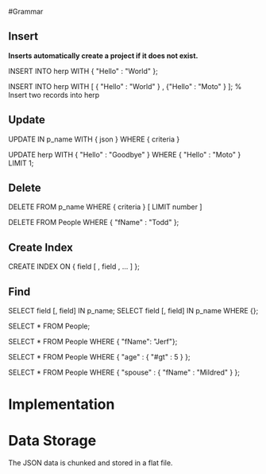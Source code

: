 #Grammar


## Insert

**Inserts automatically create a project if it does not exist.**

INSERT INTO herp WITH { "Hello" : "World" };

INSERT INTO herp WITH [ { "Hello" : "World" } , {"Hello" : "Moto" } ];	% Insert two records into herp


## Update

UPDATE IN p_name WITH { json } WHERE { criteria } 

UPDATE herp WITH { "Hello" : "Goodbye" } WHERE { "Hello" : "Moto" } LIMIT 1;

## Delete

DELETE FROM p_name WHERE { criteria } [ LIMIT number ]

DELETE FROM People WHERE { "fName" : "Todd" };

## Create Index

CREATE INDEX ON { field [ , field , ... ] };

## Find

SELECT field [, field] IN p_name;
SELECT field [, field] IN p_name WHERE {};

SELECT * FROM People;

SELECT * FROM People WHERE { "fName": "Jerf"};

SELECT * FROM People WHERE { "age" : { "#gt" : 5 } };

SELECT * FROM People WHERE { "spouse" : { "fName" : "Mildred" } };



# Implementation

# Data Storage

The JSON data is chunked and stored in a flat file.

